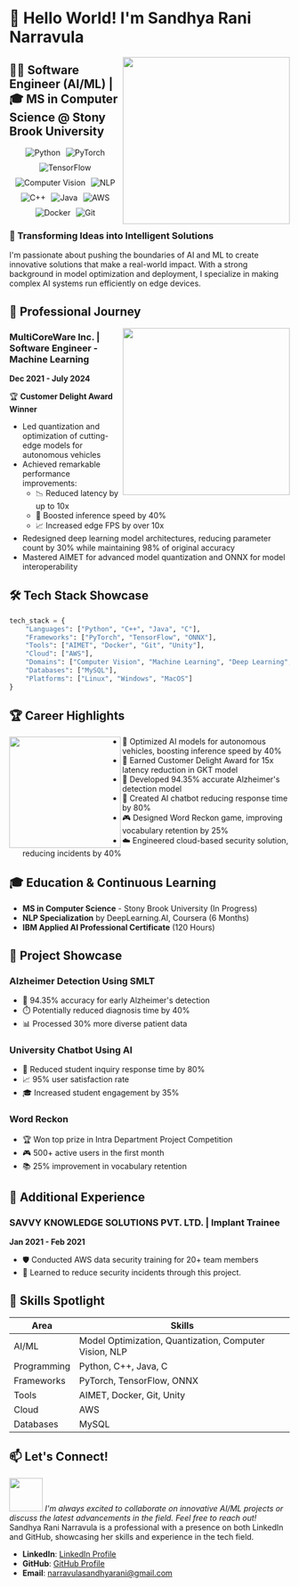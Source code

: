 # 👋 Hello World! I'm Sandhya Rani Narravula

<img src="https://media.giphy.com/media/L1R1tvI9svkIWwpVYr/giphy.gif" width="300" align="right">

## 👩‍💻 Software Engineer (AI/ML) | 🎓 MS in Computer Science @ Stony Brook University

<div style="display: flex; flex-wrap: wrap; justify-content: center; gap: 10px;"> <img src="https://img.shields.io/badge/Python-3776AB?style=for-the-badge&logo=python&logoColor=white" alt="Python"> <img src="https://img.shields.io/badge/PyTorch-EE4C2C?style=for-the-badge&logo=pytorch&logoColor=white" alt="PyTorch"> <img src="https://img.shields.io/badge/TensorFlow-FF6F00?style=for-the-badge&logo=tensorflow&logoColor=white" alt="TensorFlow"> <img src="https://img.shields.io/badge/Computer%20Vision-5C3EE8?style=for-the-badge" alt="Computer Vision"> <img src="https://img.shields.io/badge/NLP-9cf?style=for-the-badge" alt="NLP"> <img src="https://img.shields.io/badge/C++-00599C?style=for-the-badge&logo=c%2B%2B&logoColor=white" alt="C++"> <img src="https://img.shields.io/badge/Java-ED8B00?style=for-the-badge&logo=java&logoColor=white" alt="Java"> <img src="https://img.shields.io/badge/AWS-232F3E?style=for-the-badge&logo=amazon-aws&logoColor=white" alt="AWS"> <img src="https://img.shields.io/badge/Docker-2496ED?style=for-the-badge&logo=docker&logoColor=white" alt="Docker"> <img src="https://img.shields.io/badge/Git-F05032?style=for-the-badge&logo=git&logoColor=white" alt="Git"> </div>

### 🧠 Transforming Ideas into Intelligent Solutions

I'm passionate about pushing the boundaries of AI and ML to create innovative solutions that make a real-world impact. With a strong background in model optimization and deployment, I specialize in making complex AI systems run efficiently on edge devices.

## 🚀 Professional Journey

<img src="https://media.giphy.com/media/SWoSkN6DxTszqIKEqv/giphy.gif" width="300" align="right">

### MultiCoreWare Inc. | Software Engineer - Machine Learning
**Dec 2021 - July 2024**

🏆 **Customer Delight Award Winner**

- Led quantization and optimization of cutting-edge models for autonomous vehicles
- Achieved remarkable performance improvements:
  - 📉 Reduced latency by up to 10x
  - 🚀 Boosted inference speed by 40%
  - 📈 Increased edge FPS by over 10x
- Redesigned deep learning model architectures, reducing parameter count by 30% while maintaining 98% of original accuracy
- Mastered AIMET for advanced model quantization and ONNX for model interoperability

## 🛠️ Tech Stack Showcase

```python
tech_stack = {
    "Languages": ["Python", "C++", "Java", "C"],
    "Frameworks": ["PyTorch", "TensorFlow", "ONNX"],
    "Tools": ["AIMET", "Docker", "Git", "Unity"],
    "Cloud": ["AWS"],
    "Domains": ["Computer Vision", "Machine Learning", "Deep Learning", "NLP"],
    "Databases": ["MySQL"],
    "Platforms": ["Linux", "Windows", "MacOS"]
}
```

## 🏆 Career Highlights

<img src="https://media.giphy.com/media/paTz7UZbPfTZFRYnnB/giphy.gif" width="200" align="left">

- 🚗 Optimized AI models for autonomous vehicles, boosting inference speed by 40%
- 🏅 Earned Customer Delight Award for 15x latency reduction in GKT model
- 🧠 Developed 94.35% accurate Alzheimer's detection model
- 🤖 Created AI chatbot reducing response time by 80%
- 🎮 Designed Word Reckon game, improving vocabulary retention by 25%
- ☁️ Engineered cloud-based security solution, reducing incidents by 40%

## 🎓 Education & Continuous Learning

- **MS in Computer Science** - Stony Brook University (In Progress)
- **NLP Specialization** by DeepLearning.AI, Coursera (6 Months)
- **IBM Applied AI Professional Certificate** (120 Hours)

## 🚀 Project Showcase

### Alzheimer Detection Using SMLT


- 🧠 94.35% accuracy for early Alzheimer's detection
- ⏱️ Potentially reduced diagnosis time by 40%
- 📊 Processed 30% more diverse patient data

### University Chatbot Using AI
- 💬 Reduced student inquiry response time by 80%
- 📈 95% user satisfaction rate
- 🎓 Increased student engagement by 35%

### Word Reckon
- 🏆 Won top prize in Intra Department Project Competition
- 🎮 500+ active users in the first month
- 📚 25% improvement in vocabulary retention

## 💼 Additional Experience

### SAVVY KNOWLEDGE SOLUTIONS PVT. LTD. | Implant Trainee
**Jan 2021 - Feb 2021**

- 🛡️ Conducted AWS data security training for 20+ team members
- 🚀 Learned to reduce security incidents through this project.

## 🌟 Skills Spotlight

| Area | Skills |
|------|--------|
| AI/ML | Model Optimization, Quantization, Computer Vision, NLP |
| Programming | Python, C++, Java, C |
| Frameworks | PyTorch, TensorFlow, ONNX |
| Tools | AIMET, Docker, Git, Unity |
| Cloud | AWS |
| Databases | MySQL |

## 📫 Let's Connect!

<img src="https://media.giphy.com/media/LnQjpWaON8nhr21vNW/giphy.gif" width="60"> <em>I'm always excited to collaborate on innovative AI/ML projects or discuss the latest advancements in the field. Feel free to reach out!</em>
Sandhya Rani Narravula is a professional with a presence on both LinkedIn and GitHub, showcasing her skills and experience in the tech field.

- **LinkedIn**: [LinkedIn Profile](https://www.linkedin.com/in/narravula-sandhya-rani-34132b1ab/) 
- **GitHub**: [GitHub Profile](https://github.com/Sandhya-Rani-Narravula) 
- **Email**: narravulasandhyarani@gmail.com 
